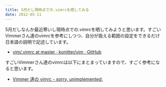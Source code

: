 ```yaml
---
title: 5月だし現時点での.vimrcを晒してみる
date: 2012-05-11
---
```

5月だしなんか最近寒いし現時点での.vimrcを晒してみようと思います。すごいVimmerさん達のvimrcを参考にしつつ、自分が扱える範囲の設定をできるだけ日本語の説明で記述しています。

<!--more-->

<ul>
<li><a href="https://github.com/konitter/vim/blob/master/.vimrc">vim/.vimrc at master · konitter/vim · GitHub</a></li>
</ul>

すごいVimmerさん達のvimrcは以下にまとまっていますので、すごく参考になると思います。

<ul>
  <li><a href="http://d.hatena.ne.jp/rhysd/20120325/1332686826">Vimmer 達の vimrc - sorry, unimplemented:</a></li>
</ul>